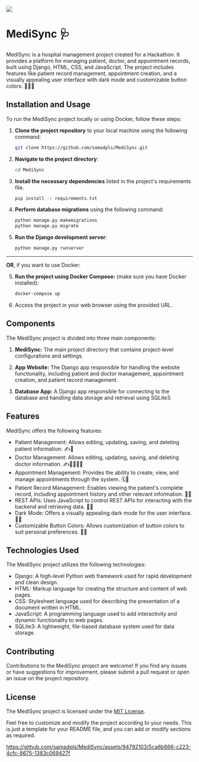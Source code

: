 
<img src='https://img.freepik.com/free-psd/3d-illustration-doctor-placing-vaccine-injection_1419-2774.jpg'>

# MediSync 🩺

MediSync is a hospital management project created for a Hackathon. It provides a platform for managing patient, doctor, and appointment records, built using Django, HTML, CSS, and JavaScript. The project includes features like patient record management, appointment creation, and a visually appealing user interface with dark mode and customizable button colors. 🏥📝⏰

## Installation and Usage

To run the MediSync project locally or using Docker, follow these steps:

1. **Clone the project repository** to your local machine using the following command:
   ```bash
   git clone https://github.com/samadpls/MediSync.git
   ```

2. **Navigate to the project directory**:
   ```bash
   cd MediSync
   ```

3. **Install the necessary dependencies** listed in the project's requirements file.
   ```bash
   pip install -r requirements.txt
   ```

4. **Perform database migrations** using the following command:
   ```bash
   python manage.py makemigrations
   python manage.py migrate
   ```

5. **Run the Django development server**:
   ```bash
   python manage.py runserver
   ```
---
   **OR**, if you want to use Docker:

5. **Run the project using Docker Compose:** (make sure you have Docker installed):
   ```bash
   docker-compose up
   ```

6. Access the project in your web browser using the provided URL.

## Components

The MediSync project is divided into three main components:

1. **MediSync:** The main project directory that contains project-level configurations and settings.

2. **App Website:** The Django app responsible for handling the website functionality, including patient and doctor management, appointment creation, and patient record management.

3. **Database App:** A Django app responsible for connecting to the database and handling data storage and retrieval using SQLite3.

## Features

MediSync offers the following features:

- Patient Management: Allows editing, updating, saving, and deleting patient information. ✍️👥
- Doctor Management: Allows editing, updating, saving, and deleting doctor information. ✍️👩‍⚕️👨‍⚕️
- Appointment Management: Provides the ability to create, view, and manage appointments through the system. 🗓️👥
- Patient Record Management: Enables viewing the patient's complete record, including appointment history and other relevant information. 📄👥
- REST APIs: Uses JavaScript to control REST APIs for interacting with the backend and retrieving data. 🚀🔌
- Dark Mode: Offers a visually appealing dark mode for the user interface. 🌙🖤
- Customizable Button Colors: Allows customization of button colors to suit personal preferences. 🎨🔘

## Technologies Used

The MediSync project utilizes the following technologies:

- Django: A high-level Python web framework used for rapid development and clean design.
- HTML: Markup language for creating the structure and content of web pages.
- CSS: Stylesheet language used for describing the presentation of a document written in HTML.
- JavaScript: A programming language used to add interactivity and dynamic functionality to web pages.
- SQLite3: A lightweight, file-based database system used for data storage.

## Contributing

Contributions to the MediSync project are welcome! If you find any issues or have suggestions for improvement, please submit a pull request or open an issue on the project repository.

## License

The MediSync project is licensed under the [MIT License](LICENSE).

Feel free to customize and modify the project according to your needs. This is just a template for your README file, and you can add or modify sections as required.



https://github.com/samadpls/MediSync/assets/94792103/5ca6b666-c223-4cfc-8675-1383c069427f


